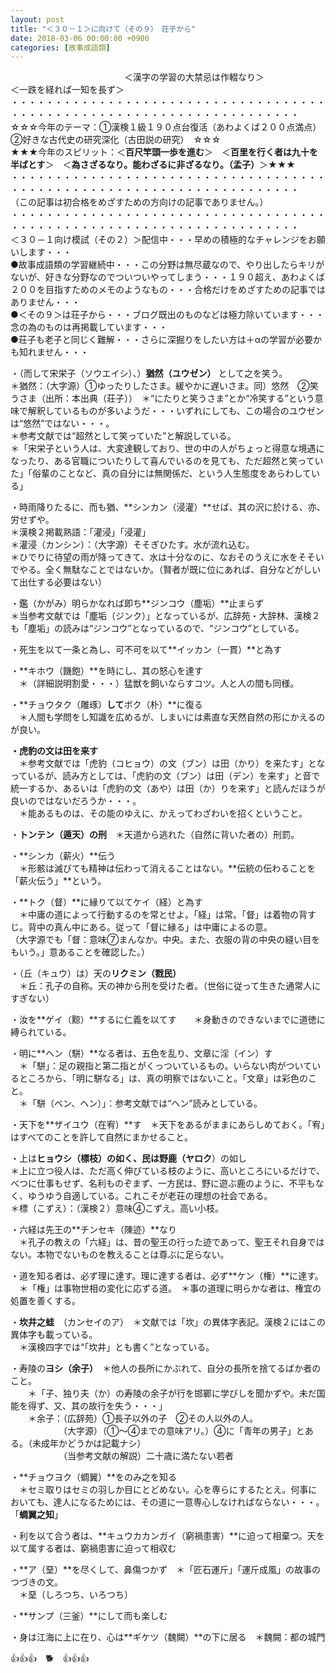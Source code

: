 ```yaml
---
layout: post
title: "＜３０－１＞に向けて（その９）　荘子から"
date: 2018-03-06 00:00:00 +0900
categories: [故事成語類]
---
```


　　　　　　　　　　　　　＜漢字の学習の大禁忌は作輟なり＞　　　　　　　　　＜一跌を経れば一知を長ず＞  
・・・・・・・・・・・・・・・・・・・・・・・・・・・・・・・・・・・・・・・・・・・・・・・・・・・・・・・・・・・・・・・・・・・・・  
☆☆☆今年のテーマ：①漢検１級１９０点台復活（あわよくば２００点満点）　②好きな古代史の研究深化（古田説の研究）　☆☆☆  
★★★今年のスピリット：＜**百尺竿頭一歩を進む**＞　＜**百里を行く者は九十を半ばとす**＞　＜**為さざるなり。能わざるに非ざるなり。（孟子）**＞★★★  
・・・・・・・・・・・・・・・・・・・・・・・・・・・・・・・・・・・・・・・・・・・・・・・・・・・・・・・・・・・・・・・・・・・・・  
（この記事は初合格をめざすための方向けの記事でありません。）  
・・・・・・・・・・・・・・・・・・・・・・・・・・・・・・・・・・・・・・・・・・・・・・・・・・・・・・・・・・・・・・・・・・・・・  
＜３０－１向け模試（その２）＞配信中・・・早めの積極的なチャレンジをお願いします・・・  
●故事成語類の学習継続中・・・この分野は無尽蔵なので、やり出したらキリがないが、好きな分野なのでついついやってしまう・・・１９０超え、あわよくば２００を目指すためのメモのようなもの・・・合格だけをめざすための記事ではありません・・・  
●＜その９＞は荘子から・・・ブログ既出のものなどは極力除いています・・・念の為のものは再掲載しています・・・  
●荘子も老子と同じく難解・・・さらに深掘りをしたい方は＋αの学習が必要かも知れません・・・  
  
・（而して宋栄子（ソウエイシ）、）**猶然（ユウゼン）** として之を笑う。  
＊猶然：（大字源）①ゆったりしたさま。緩やかに遅いさま。同）悠然　②笑うさま（出所：本出典（荘子））　＊“にたりと笑うさま”とか“冷笑する”という意味で解釈しているものが多いようだ・・・いずれにしても、この場合のユウゼンは“悠然”ではない・・・。  
＊参考文献では“超然として笑っていた”と解説している。  
＊「宋栄子という人は、大変達観しており、世の中の人がちょっと得意な境遇になったり、ある官職についたりして喜んでいるのを見ても、ただ超然と笑っていた」「俗輩のことなど、真の自分には無関係だ、という人生態度をあらわしている」  
  
・時雨降りたるに、而も猶、**シンカン（浸灌）**せば、其の沢に於ける、亦、労せずや。  
＊漢検２掲載熟語：「灌浸」「浸灌」  
＊灌浸（カンシン）：（大字源）そそぎひたす。水が流れ込む。  
＊ひでりに待望の雨が降ってきて、水は十分なのに、なおそのうえに水をそそいでやる。全く無駄なことではないか。（賢者が既に位にあれば、自分などがしいて出仕する必要はない）  
  
・鑑（かがみ）明らかなれば即ち**ジンコウ（塵垢）**止まらず  
＊当参考文献では「塵垢（ジンク）」となっているが、広辞苑・大辞林、漢検２も「塵垢」の読みは“ジンコウ”となっているので、“ジンコウ”としている。  
  
・死生を以て一条と為し、可不可を以て**イッカン（一貫）**と為す  
  
・**キホウ（饑飽）**を時にし、其の怒心を達す  
　＊（詳細説明割愛・・・）猛獣を飼いならすコツ。人と人の間も同様。  
  
・**チョウタク（雕琢）**して**ボク（朴）**に復る  
　＊人間も学問をし知識を広めるが、しまいには素直な天然自然の形にかえるのが良い。  
  
**・虎豹の文は田を来す**  
　＊参考文献では「虎豹（コヒョウ）の文（ブン）は田（かり）を来たす」となっているが、読み方としては、「虎豹の文（ブン）は田（デン）を来す」と音で統一するか、あるいは「虎豹の文（あや）は田（か）りを来す」と読んだほうが良いのではないだろうか・・・。  
　＊能あるものは、その能のゆえに、かえってわざわいを招くということ。  
  
・**トンテン（遁天）の刑**　＊天道から逃れた（自然に背いた者の）刑罰。  
  
・**シンカ（薪火）**伝う　  
　＊形骸は滅びても精神は伝わって消えることはない。**伝統の伝わることを「薪火伝う」**という。  
  
・**トク（督）**に縁りて以てケイ（経）と為す  
　＊中庸の道によって行動するのを常とせよ。「経」は常。「督」は着物の背すじ。背中の真ん中にある。従って「督に縁る」は中庸によるの意。  
（大字源でも「督：意味⑦まんなか。中央。また、衣服の背の中央の縫い目をもいう。」意あることを確認した。）  
  
・（丘（キュウ）は）天の**リクミン（戮民）**  
　＊丘：孔子の自称。天の神から刑を受けた者。（世俗に従って生きた通常人にすぎない）  
  
・汝を**ゲイ（黥）**するに仁義を以てす　　＊身動きのできないまでに道徳に縛られている。  
  
・明に**ヘン（駢）**なる者は、五色を乱り、文章に淫（イン）す  
　＊「駢」：足の親指と第二指とがくっついているもの。いらない肉がついているところから、「明に駢なる」は、真の明察ではないこと。「文章」は彩色のこと。  
　＊「駢（ベン、ヘン）」：参考文献では“ヘン”読みとしている。  
  
・天下を**ザイユウ（在宥）**す　＊天下をあるがままにあらしめておく。「宥」はすべてのことを許して自然にまかせること。  
  
・上は**ヒョウシ（標枝）**の如く、民は**野鹿（ヤロク**）の如し  
＊上に立つ役人は、ただ高く伸びている枝のように、高いところにいるだけで、べつに仕事もせず、名利ものぞまず、一方民は、野に遊ぶ鹿のように、不平もなく、ゆうゆう自適している。これこそが老荘の理想の社会である。  
＊標（こずえ）：（漢検２）意味④こずえ。高い小枝。  
  
・六経は先王の**チンセキ（陳迹）**なり　  
　＊孔子の教えの「六経」は、昔の聖王の行った迹であって、聖王それ自身ではない。本物でないものを教えることは尊ぶに足らない。  
  
・道を知る者は、必ず理に達す。理に達する者は、必ず**ケン（権）**に達す。  
　＊「権」は事物世相の変化に応ずる道。　＊事の道理に明らかな者は、権宜の処置を善くする。  
  
・**坎井之蛙**　（カンセイのア）　＊文献では「坎」の異体字表記。漢検２にはこの異体字も載っている。  
　＊漢検四字では“「坎井」とも書く”となっている。　  
  
・寿陵の**ヨシ（余子）**　＊他人の長所にかぶれて、自分の長所を捨てるばか者のこと。  
　　＊「子、独り夫（か）の寿陵の余子が行を邯鄲に学びしを聞かずや。未だ国能を得ず、又、其の故行を失う・・・」  
　　＊余子：（広辞苑）①長子以外の子　②その人以外の人。  
　　　　　　（大字源）（①～④までの意味アリ。）④に「青年の男子」とある。（未成年かどうかは記載ナシ）  
　　　　　　（当参考文献の解説）二十歳に満たない若者　  
  
・**チョウヨク（蜩翼）**をのみ之を知る　  
　＊セミ取りはセミの羽しか目にとどめない。心を専らにするたとえ。何事においても、達人になるためには、その道に一意専心しなければならない・・・。「**蜩翼之知**」  
  
・利を以て合う者は、**キュウカカンガイ（窮禍患害）**に迫って相棄つ。天を以て属する者は、窮禍患害に迫って相収む  
  
・**ア（堊）**を尽くして、鼻傷つかず　＊「匠石運斤」「運斤成風」の故事のつづきの文。  
　＊堊（しろつち、いろつち）  
  
・**サンプ（三釜）**にして而も楽しむ  
  
・身は江海に上に在り、心は**ギケツ（魏闕）**の下に居る　＊魏闕：都の城門  
  
👍👍👍　🐕　👍👍👍